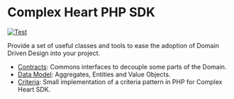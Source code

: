 # Complex Heart PHP SDK

[![Test](https://github.com/ComplexHeart/php-sdk/actions/workflows/test.yml/badge.svg)](https://github.com/ComplexHeart/php-sdk/actions/workflows/test.yml)

Provide a set of useful classes and tools to ease the adoption of Domain Driven
Design into your project.

- [Contracts](https://github.com/ComplexHeart/php-contracts): Commons interfaces
  to decouple some parts of the Domain.
- [Data Model](https://github.com/ComplexHeart/php-domain-model): Aggregates,
  Entities and Value Objects.
- [Criteria](https://github.com/ComplexHeart/php-criteria): Small implementation
  of a criteria pattern in PHP for Complex Heart SDK.
